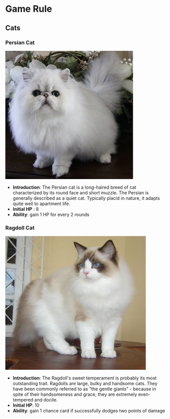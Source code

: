 # Game Rule

## Cats

### Persian Cat

![Persian Cat](/img/persian.jpg "Persian Cat")

* __Introduction__: The Persian cat is a long-haired breed of cat characterized by its round face and short muzzle. The Persian is generally described as a quiet cat. Typically placid in nature, it adapts quite well to apartment life.
* __Initial HP__ : 8
* __Ability__: gain 1 HP for every 2 rounds

### Ragdoll Cat

![Ragdoll](/img/ragdoll.jpg "Ragdoll Cat")

* __Introduction__: The Ragdoll's sweet temperament is probably its most outstanding trait. Ragdolls are large, bulky and handsome cats. They have been commonly referred to as "the gentle giants" - because in spite of their handsomeness and grace, they are extremely even-tempered and docile.
* __Initial HP__: 10
* __Ability__: gain 1 chance card if successfully dodges two points of damage
